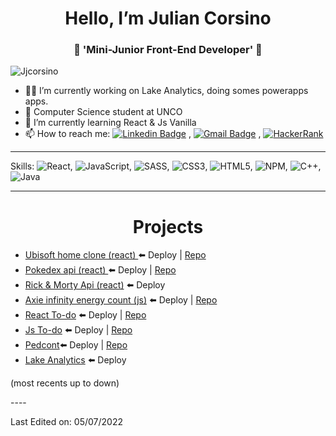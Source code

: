 <h1 align="center"> Hello, I’m Julian Corsino</h1>
<h3 align="center">🚀 'Mini-Junior Front-End Developer' 🚀</h3>

<p align="left"> <img src="https://komarev.com/ghpvc/?username=Jjcorsino" alt="Jjcorsino" /> </p>

- 👨‍💻 I’m currently working on Lake Analytics, doing somes powerapps apps.
- 📖 Computer Science student at UNCO
- 🌱 I’m currently learning React & Js Vanilla
- 📫 How to reach me: [![Linkedin Badge](https://img.shields.io/badge/-LinkedIn-blue?style=flat-square&logo=Linkedin&logoColor=white&link=)](https://www.linkedin.com/in/julian-ismael-corsino/) 
, [![Gmail Badge](https://img.shields.io/badge/-Gmail-c14438?style=flat-square&logo=Gmail&logoColor=white&link=mailto:juliancorsino@gmail.com)](mailto:juliancorsino@gmail.com)
, [![HackerRank](https://img.shields.io/badge/-Hackerrank-2EC866?style=flat-square&logo=HackerRank&logoColor=white)](https://www.hackerrank.com/ekko__)


----

Skills: ![React](https://img.shields.io/badge/react-%2320232a.svg?style=flat-square&logo=react&logoColor=%2361DAFB), ![JavaScript](https://img.shields.io/badge/javascript-%23323330.svg?style=flat-square&logo=javascript&logoColor=%23F7DF1E), ![SASS](https://img.shields.io/badge/SASS-hotpink.svg?style=flat-square&logo=SASS&logoColor=white), ![CSS3](https://img.shields.io/badge/css3-%231572B6.svg?style=flat-square&logo=css3&logoColor=white), ![HTML5](https://img.shields.io/badge/html5-%23E34F26.svg?style=flat-square&logo=html5&logoColor=white), ![NPM](https://img.shields.io/badge/NPM-%23000000.svg?style=flat-square&logo=npm&logoColor=white), ![C++](https://img.shields.io/badge/c++-%2300599C.svg?style=flat-square&logo=c%2B%2B&logoColor=white),  ![Java](https://img.shields.io/badge/java-%23ED8B00.svg?style=flat-square&logo=java&logoColor=white)

----
<h1 align="center"> Projects</h1>

- [Ubisoft home clone (react) ](https://ubisoftjjcorsino.netlify.app/)⬅️ Deploy | [Repo](https://github.com/Jjcorsino/UbisoftInterview)
- [Pokedex api (react) ](https://kokemonedex-api.netlify.app/)⬅️ Deploy | [Repo](https://github.com/Jjcorsino/Pokeapi)
- [Rick & Morty Api (react)](https://riick-and-morty-apii.netlify.app/) ⬅️ Deploy
- [Axie infinity energy count (js)](https://axie.energy/) ⬅️ Deploy | [Repo](https://github.com/Jjcorsino/axieEnergy-main)
- [React To-do](https://jjcorsino.github.io/React-To-Do/) ⬅️ Deploy | [Repo](https://github.com/Jjcorsino/React-To-Do)
- [Js To-do](https://jjcorsino.github.io/ToDoTimer/) ⬅️ Deploy | [Repo](https://github.com/Jjcorsino/ToDoTimer)
- [Pedcont](https://jjcorsino.github.io/Pedcont/)⬅️ Deploy | [Repo](https://github.com/Jjcorsino/Pedcont)
- [Lake Analytics](https://www.lake-analytics.com/) ⬅️ Deploy

<p> (most recents up to down) </p>
----

Last Edited on: 05/07/2022
